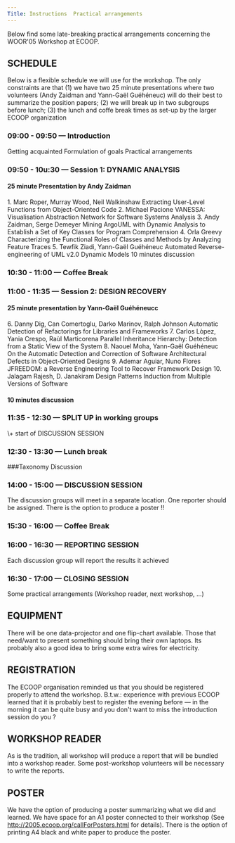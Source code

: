 ```yaml
---
Title: Instructions  Practical arrangements
---
```


Below find some late-breaking practical arrangements concerning the WOOR'05 Workshop at ECOOP.

<h2>SCHEDULE</h2>

Below is a flexible schedule we will use for the workshop. The only constraints are that
  (1) we have two 25 minute presentations where two volunteers (Andy Zaidman and Yann-Gaël Guéhéneuc) will do their best to summarize the position papers;
  (2) we will break up in two subgroups before lunch;
  (3) the lunch and coffe break times as set-up by the larger ECOOP organization

<h3>09:00  - 09:50 &mdash; Introduction</h3>
    Getting acquainted
    Formulation of goals
    Practical arrangements

<h3>09:50  - 10u:30 &mdash; Session 1: DYNAMIC ANALYSIS</h3>
<h4>     25 minute Presentation by Andy Zaidman</h4>
        1. Marc Roper, Murray Wood, Neil Walkinshaw
        Extracting User-Level Functions from Object-Oriented Code
        2. Michael Pacione
        VANESSA: Visualisation Abstraction Network for Software Systems Analysis
        3. Andy Zaidman, Serge Demeyer
        Mining ArgoUML with Dynamic Analysis to Establish a Set of Key Classes for Program Comprehension
        4. Orla Greevy
        Characterizing the Functional Roles of Classes and Methods by Analyzing Feature Traces
        5. Tewfik Ziadi, Yann-Gaël Guéhéneuc
        Automated Reverse-engineering of UML v2.0 Dynamic Models
    10 minutes discussion

<h3>10:30  - 11:00 &mdash; Coffee Break</h3>

<h3>11:00  - 11:35 &mdash; Session 2: DESIGN RECOVERY</h3>
<h4>    25 minute presentation by Yann-Gaël Guéhéneucc</h4>
        6. Danny Dig, Can Comertoglu, Darko Marinov, Ralph Johnson 
        Automatic Detection of Refactorings for Libraries and Frameworks
        7. Carlos Lòpez, Yania Crespo, Raùl Marticorena
        Parallel Inheritance Hierarchy: Detection from a Static View of the System
        8. Naouel Moha, Yann-Gaël Guéhéneuc
        On the Automatic Detection and Correction of Software Architectural Defects in Object-Oriented Designs
        9. Ademar Aguiar, Nuno Flores
        JFREEDOM: a Reverse Engineering Tool to Recover Framework Design
        10. Jalagam Rajesh, D. Janakiram
        Design Patterns Induction from Multiple Versions of Software

<h4>    10 minutes discussion</h4>

<h3>11:35 - 12:30 &mdash; SPLIT UP in working groups</h3>
    \+ start of DISCUSSION SESSION

<h3>12:30  - 13:30 &mdash; Lunch break</h3>

###Taxonomy Discussion

<h3>14:00  - 15:00 &mdash; DISCUSSION SESSION</h3>
    The discussion groups will meet in a separate location.
    One reporter should be assigned.
    There is the option to produce a poster !!

<h3>15:30  - 16:00 &mdash; Coffee Break</h3>

<h3>16:00 - 16:30 &mdash; REPORTING SESSION</h3>
    Each discussion group will report the results it achieved

<h3>16:30 - 17:00 &mdash; CLOSING SESSION</h3>
    Some practical arrangements
    (Workshop reader, next workshop, ...)

<h2>EQUIPMENT</h2>

There will be one data-projector and one flip-chart available. Those that need/want to present something should bring their own laptops. Its probably also a good idea to bring some extra wires for electricity.

<h2>REGISTRATION</h2>

The ECOOP organisation reminded us that you should be registered properly to attend the workshop. B.t.w.: experience with previous ECOOP learned that it is probably best to register the evening before &mdash; in the morning it can be quite busy and you don't want to miss the introduction session do you ?

<h2>WORKSHOP READER</h2>

As is the tradition, all workshop will produce a report that will be bundled into a workshop reader. Some post-workshop volunteers will be necessary to write the reports.

<h2>POSTER</h2>

We have the option of producing a poster summarizing what we did and learned. We have space for an A1 poster connected to their workshop (See http://2005.ecoop.org/callForPosters.html for details). There is the option of printing A4 black and white paper to produce the poster.
